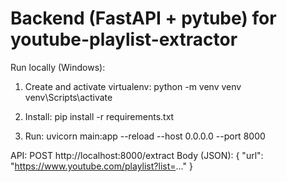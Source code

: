 # Backend (FastAPI + pytube) for youtube-playlist-extractor

Run locally (Windows):

1. Create and activate virtualenv:
   python -m venv venv
   venv\Scripts\activate

2. Install:
   pip install -r requirements.txt

3. Run:
   uvicorn main:app --reload --host 0.0.0.0 --port 8000

API:
POST http://localhost:8000/extract
Body (JSON):
{ "url": "https://www.youtube.com/playlist?list=..." }
